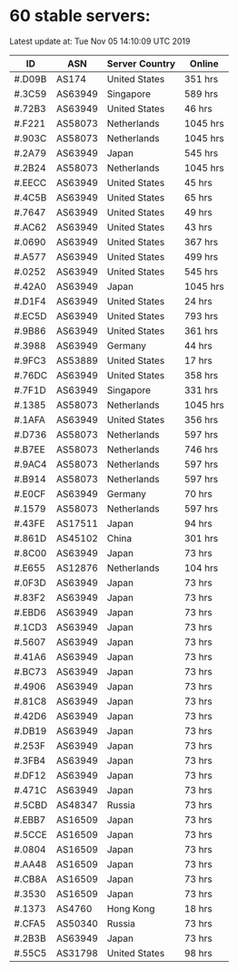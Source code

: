 # 60 stable servers:

Latest update at: Tue Nov 05 14:10:09 UTC 2019

| ID | ASN | Server Country | Online |
| -- | --- | -------------- | ------ |
| #.D09B | AS174 | United States | 351 hrs |
| #.3C59 | AS63949 | Singapore | 589 hrs |
| #.72B3 | AS63949 | United States | 46 hrs |
| #.F221 | AS58073 | Netherlands | 1045 hrs |
| #.903C | AS58073 | Netherlands | 1045 hrs |
| #.2A79 | AS63949 | Japan | 545 hrs |
| #.2B24 | AS58073 | Netherlands | 1045 hrs |
| #.EECC | AS63949 | United States | 45 hrs |
| #.4C5B | AS63949 | United States | 65 hrs |
| #.7647 | AS63949 | United States | 49 hrs |
| #.AC62 | AS63949 | United States | 43 hrs |
| #.0690 | AS63949 | United States | 367 hrs |
| #.A577 | AS63949 | United States | 499 hrs |
| #.0252 | AS63949 | United States | 545 hrs |
| #.42A0 | AS63949 | Japan | 1045 hrs |
| #.D1F4 | AS63949 | United States | 24 hrs |
| #.EC5D | AS63949 | United States | 793 hrs |
| #.9B86 | AS63949 | United States | 361 hrs |
| #.3988 | AS63949 | Germany | 44 hrs |
| #.9FC3 | AS53889 | United States | 17 hrs |
| #.76DC | AS63949 | United States | 358 hrs |
| #.7F1D | AS63949 | Singapore | 331 hrs |
| #.1385 | AS58073 | Netherlands | 1045 hrs |
| #.1AFA | AS63949 | United States | 356 hrs |
| #.D736 | AS58073 | Netherlands | 597 hrs |
| #.B7EE | AS58073 | Netherlands | 746 hrs |
| #.9AC4 | AS58073 | Netherlands | 597 hrs |
| #.B914 | AS58073 | Netherlands | 597 hrs |
| #.E0CF | AS63949 | Germany | 70 hrs |
| #.1579 | AS58073 | Netherlands | 597 hrs |
| #.43FE | AS17511 | Japan | 94 hrs |
| #.861D | AS45102 | China | 301 hrs |
| #.8C00 | AS63949 | Japan | 73 hrs |
| #.E655 | AS12876 | Netherlands | 104 hrs |
| #.0F3D | AS63949 | Japan | 73 hrs |
| #.83F2 | AS63949 | Japan | 73 hrs |
| #.EBD6 | AS63949 | Japan | 73 hrs |
| #.1CD3 | AS63949 | Japan | 73 hrs |
| #.5607 | AS63949 | Japan | 73 hrs |
| #.41A6 | AS63949 | Japan | 73 hrs |
| #.BC73 | AS63949 | Japan | 73 hrs |
| #.4906 | AS63949 | Japan | 73 hrs |
| #.81C8 | AS63949 | Japan | 73 hrs |
| #.42D6 | AS63949 | Japan | 73 hrs |
| #.DB19 | AS63949 | Japan | 73 hrs |
| #.253F | AS63949 | Japan | 73 hrs |
| #.3FB4 | AS63949 | Japan | 73 hrs |
| #.DF12 | AS63949 | Japan | 73 hrs |
| #.471C | AS63949 | Japan | 73 hrs |
| #.5CBD | AS48347 | Russia | 73 hrs |
| #.EBB7 | AS16509 | Japan | 73 hrs |
| #.5CCE | AS16509 | Japan | 73 hrs |
| #.0804 | AS16509 | Japan | 73 hrs |
| #.AA48 | AS16509 | Japan | 73 hrs |
| #.CB8A | AS16509 | Japan | 73 hrs |
| #.3530 | AS16509 | Japan | 73 hrs |
| #.1373 | AS4760 | Hong Kong | 18 hrs |
| #.CFA5 | AS50340 | Russia | 73 hrs |
| #.2B3B | AS63949 | Japan | 73 hrs |
| #.55C5 | AS31798 | United States | 98 hrs |

